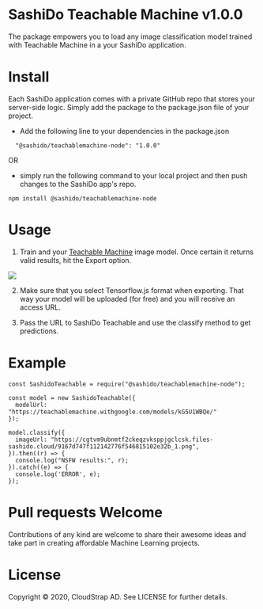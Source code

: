 # SashiDo Teachable Machine v1.0.0

The package empowers you to load any image classification model trained with Teachable Machine in a your SashiDo application.  

# Install

Each SashiDo application comes with a private GitHub repo that stores your server-side logic. Simply add the package to the package.json file of your project.

- Add the following line to your dependencies in the package.json
```
  "@sashido/teachablemachine-node": "1.0.0"

```
OR
 - simply run the following command to your local project and then push changes to the SashiDo app's repo.

`npm install @sashido/teachablemachine-node`


# Usage

1. Train and your [Teachable Machine](https://teachablemachine.withgoogle.com/train) image model. Once certain it returns valid results, hit the Export option.

![](https://media-blog.sashido.io/content/images/2020/08/export_model_cursor.png)

2. Make sure that you select Tensorflow.js format when exporting. That way your model will be uploaded (for free) and you will receive an access URL.

3. Pass the URL to SashiDo Teachable and use the classify method to get predictions.

# Example
```
const SashidoTeachable = require("@sashido/teachablemachine-node");

const model = new SashidoTeachable({
  modelUrl: "https://teachablemachine.withgoogle.com/models/kG5U1WBQe/"
});

model.classify({
  imageUrl: "https://cgtvm9ubnmtf2ckeqzvksppjgclcsk.files-sashido.cloud/9167d747f112142776f546815102e32b_1.png",
}).then((r) => {
  console.log("NSFW results:", r);
}).catch((e) => {
  console.log('ERROR', e);
});
```
# Pull requests Welcome

Contributions of any kind are welcome to share their awesome ideas and take part in creating affordable Machine Learning projects. 

# License

Copyright © 2020, CloudStrap AD. See LICENSE for further details.

